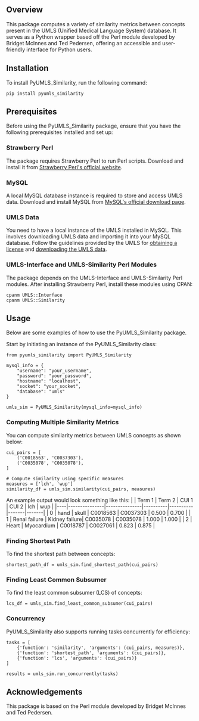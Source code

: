## Overview

This package computes a variety of similarity metrics between concepts present in the UMLS (Unified Medical Language System) database. It serves as a Python wrapper based off the Perl module developed by Bridget McInnes and Ted Pedersen, offering an accessible and user-friendly interface for Python users.

## Installation

To install PyUMLS_Similarity, run the following command:

```
pip install pyumls_similarity
```

## Prerequisites

Before using the PyUMLS_Similarity package, ensure that you have the following prerequisites installed and set up:

### Strawberry Perl

The package requires Strawberry Perl to run Perl scripts. Download and install it from [Strawberry Perl's official website](http://strawberryperl.com/).

### MySQL

A local MySQL database instance is required to store and access UMLS data. Download and install MySQL from [MySQL's official download page](https://dev.mysql.com/downloads/mysql/).

### UMLS Data

You need to have a local instance of the UMLS installed in MySQL. This involves downloading UMLS data and importing it into your MySQL database. Follow the guidelines provided by the UMLS for [obtaining a license](https://uts.nlm.nih.gov/license.html) and [downloading the UMLS data](https://www.nlm.nih.gov/research/umls/licensedcontent/umlsknowledgesources.html).

### UMLS-Interface and UMLS-Similarity Perl Modules

The package depends on the UMLS-Interface and UMLS-Similarity Perl modules. After installing Strawberry Perl, install these modules using CPAN:

```
cpanm UMLS::Interface
cpanm UMLS::Similarity
```


## Usage

Below are some examples of how to use the PyUMLS_Similarity package.

Start by initiating an instance of the PyUMLS_Similarity class:

```
from pyumls_similarity import PyUMLS_Similarity

mysql_info = {
    "username": "your_username",
    "password": "your_password",
    "hostname": "localhost",
    "socket": "your_socket",
    "database": "umls"
}

umls_sim = PyUMLS_Similarity(mysql_info=mysql_info)

```

### Computing Multiple Similarity Metrics

You can compute similarity metrics between UMLS concepts as shown below:

```
cui_pairs = [
    ('C0018563', 'C0037303'),
    ('C0035078', 'C0035078'),
]

# Compute similarity using specific measures
measures = ['lch', 'wup']
similarity_df = umls_sim.similarity(cui_pairs, measures)

```

An example output would look something like this:
|    | Term 1        | Term 2        | CUI 1    | CUI 2    | lch   | wup   |
|----|---------------|---------------|----------|----------|-------|-------|
| 0  | hand          | skull         | C0018563 | C0037303 | 0.500 | 0.700 |
| 1  | Renal failure | Kidney failure| C0035078 | C0035078 | 1.000 | 1.000 |
| 2  | Heart         | Myocardium    | C0018787 | C0027061 | 0.823 | 0.875 |


### Finding Shortest Path

To find the shortest path between concepts:

```
shortest_path_df = umls_sim.find_shortest_path(cui_pairs)
```

### Finding Least Common Subsumer

To find the least common subsumer (LCS) of concepts:

```
lcs_df = umls_sim.find_least_common_subsumer(cui_pairs)
```

### Concurrency

PyUMLS_Similarity also supports running tasks concurrently for efficiency:

```
tasks = [
    {'function': 'similarity', 'arguments': (cui_pairs, measures)},
    {'function': 'shortest_path', 'arguments': (cui_pairs)},
    {'function': 'lcs', 'arguments': (cui_pairs)}
]

results = umls_sim.run_concurrently(tasks)
```

## Acknowledgements

This package is based on the Perl module developed by Bridget McInnes and Ted Pedersen.
